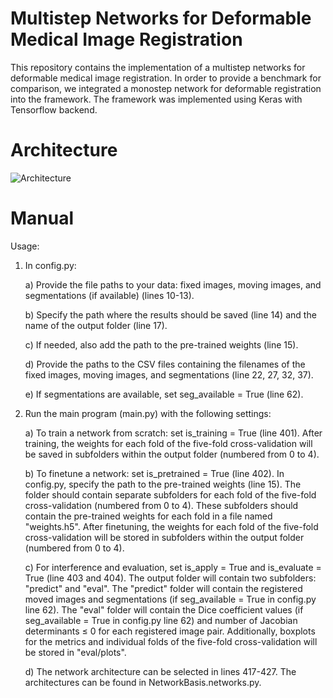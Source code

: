 # Multistep Networks for Deformable Medical Image Registration
This repository contains the implementation of a multistep networks for deformable medical image registration. In order to provide a benchmark for comparison, we integrated a monostep network for deformable registration into the framework. The framework was implemented using Keras with Tensorflow backend.

# Architecture
![Architecture](https://github.com/Computer-Assisted-Clinical-Medicine/Multistep_Networks_for_Deformable_Medical_Image_Registration/assets/129390849/6210daa6-ee93-4e4e-8c28-825d3903f7d8)


# Manual

Usage:
1. In config.py:
    
   a) Provide the file paths to your data: fixed images, moving images, and segmentations (if available) (lines 10-13).
   
   b) Specify the path where the results should be saved (line 14) and the name of the output folder (line 17).
   
   c) If needed, also add the path to the pre-trained weights (line 15).
   
   d) Provide the paths to the CSV files containing the filenames of the fixed images, moving images, and segmentations (line 22, 27, 32, 37).
   
   e) If segmentations are available, set seg_available = True (line 62).
   
4. Run the main program (main.py) with the following settings:
   
   a) To train a network from scratch: set is_training = True (line 401). After training, the weights for each fold of the five-fold cross-validation will be saved in subfolders within the output folder (numbered from 0 to 4).
   
   b) To finetune a network: set is_pretrained = True (line 402). In config.py, specify the path to the pre-trained weights (line 15). The folder should contain separate subfolders for each fold of the five-fold cross-validation (numbered from 0 to 4). These subfolders should contain the pre-trained weights for each fold in a file named "weights.h5". After finetuning, the weights for each fold of the five-fold cross-validation will be stored in subfolders within the output folder (numbered from 0 to 4).
   
   c) For interference and evaluation, set is_apply = True and is_evaluate = True (line 403 and 404). The output folder will contain two subfolders: "predict" and "eval". The "predict" folder will contain the registered moved images and segmentations (if seg_available = True in config.py line 62). The "eval" folder will contain the Dice coefficient values (if seg_available = True in config.py line 62) and number of Jacobian determinants ≤ 0 for each registered image pair. Additionally, boxplots for the metrics and individual folds of the five-fold cross-validation will be stored in "eval/plots".
   
   d) The network architecture can be selected in lines 417-427. The architectures can be found in NetworkBasis.networks.py. 


